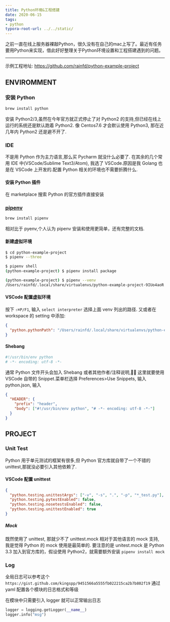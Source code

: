 ```yaml
---
title: Python环境&工程搭建
date: 2020-06-15
tags:
- python
typora-root-url: ../../static/
---
```


之前一直在线上服务器裸敲Python，很久没有在自己的mac上写了。最近有任务要用Python来实现，借此好好整理关于Python环境设置和工程搭建遇到的问题。

<!--more-->

---

示例工程地址: <https://github.com/rainfd/python-example-project>

## ENVIROMMENT

### 安装 Python

```bash
brew install python
```

安装 Python2/3,虽然在今年官方就正式停止了对 Python2 的支持,但已经在线上运行的系统还是默认跑着 Python2. 像 Centos7.6 才会默认使用 Python3, 那在近几年内 Python2 还是避不开了.

### IDE

不是用 Python 作为主力语言,那么买 Pycharm 就没什么必要了. 在其余的几个常用 IDE 中(VSCode/Sublime Text3/Atom), 我选了 VSCode.原因是我 Golang 也是在 VSCode 上开发的.配置 Python 相关的环境也不需要折腾什么.

#### 安装 Python 插件

在 marketplace 搜索 Python 的官方插件直接安装

### [pipenv](https://pipenv.pypa.io/)

```bash
brew install pipenv
```

相对比于 pyenv,个人认为 pipenv 安装和使用更简单，还有完整的文档.

#### 新建虚拟环境

```bash
$ cd python-example-project
$ pipenv --three

$ pipenv shell
(python-example-project) $ pipenv install package

(python-example-project) $ pipenv --venv
/Users/rainfd/.local/share/virtualenvs/python-example-project-9IUo4aoR
```

#### VSCode 配置虚拟环境

按下 `⇧⌘P/F1`, 输入 `select interpreter` 选择上面 venv 列出的路径.
又或者在 workspace 的 setting 中添加:

```json
{
  "python.pythonPath": "/Users/rainfd/.local/share/virtualenvs/python-example-project-9IUo4aoR/bin/python"
}
```

#### Shebang

```bash
#!/usr/bin/env python
# -*- encoding: utf-8 -*-
```

通常 Python 文件开头会加入 Shebang 或者其他作者/注释说明, 这里就要使用 VSCode 自带的 Snippet.菜单栏选择 Preferences>Use Snippets, 输入 python.json, 输入

```json
{
  "HEADER": {
    "prefix": "header",
    "body": ["#!/usr/bin/env python", "# -*- encoding: utf-8 -*-"]
  }
}
```

## PROJECT

### Unit Test

Python 用于单元测试的框架有很多,但 Python 官方库就自带了一个不错的 unittest,那就没必要引入其他依赖了.

#### VSCode 配置 unittest

```json
{
  "python.testing.unittestArgs": ["-v", "-s", ".", "-p", "*_test.py"],
  "python.testing.pytestEnabled": false,
  "python.testing.nosetestsEnabled": false,
  "python.testing.unittestEnabled": true
}
```

##### Mock

既然使用了 unittest, 那就少不了 unittest.mock 相对于其他语言的 mock 支持, 我是觉得 Python 的 mock 使用是最简单的.
要注意的是 unitest.mock 是 Python 3.3 加入到官方库的，假设使用 Python2，就需要额外安装 `pipenv install mock`

### Log

全局日志可以参考这个`https://gist.github.com/kingspp/9451566a5555fb022215ca2b7b802f19`
通过 yaml 配置各个模块的日志格式和等级

在模块中只需要引入 logger 就可以正常输出日志

```python
logger = logging.getLogger(__name__)
logger.info("msg")
```
